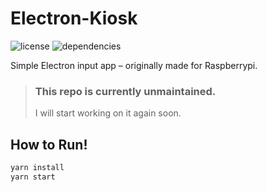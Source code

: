 # Electron-Kiosk
![license](https://badgen.net/badge/license/MIT/blue)
![dependencies](https://badgen.net/david/dev/leomuehlfeld/electron-kiosk)


 Simple Electron input app – originally made for Raspberrypi.
 
> ### This repo is currently unmaintained.
> I will start working on it again soon.

## How to Run!
```bash
yarn install
yarn start
```

